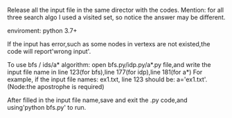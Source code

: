 Release all the input file in the same director with the codes.
Mention: for all three search algo I used a visited set, so notice the answer may be different.

enviroment: python 3.7+

If the input has error,such as some nodes in vertexs are not existed,the code will report'wrong input'.

To use bfs / ids/a* algorithm:
open bfs.py/idp.py/a*.py file,and write the input file name in line 123(for bfs),line 177(for idp),line 181(for a*)
For example, if the input file names: ex1.txt, line 123 should be: a='ex1.txt'.(Node:the apostrophe is required)

After filled in the input file name,save and exit the .py code,and using'python bfs.py' to run.